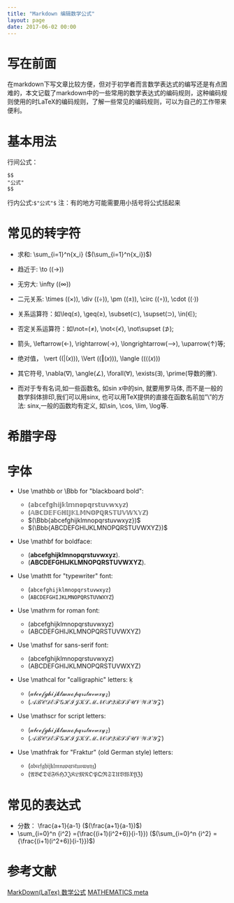 ```yaml
---
title: "Markdown 编辑数学公式"
layout: page
date: 2017-06-02 00:00
---
```


# 写在前面
在markdown下写文章比较方便，但对于初学者而言数学表达式的编写还是有点困难的，本文记载了markdown中的一些常用的数学表达式的编码规则，这种编码规则使用的时LaTeX的编码规则，了解一些常见的编码规则，可以为自己的工作带来便利。


# 基本用法
行间公式：
```
$$
"公式"
$$

```
行内公式:```$"公式"$```  注：有的地方可能需要用小括号将公式括起来

# 常见的转字符

- 求和: \sum_{i=1}^n{x_i}  ($(\sum_{i=1}^n{x_i})$)

- 趋近于: \to  ($(\to)$)

- 无穷大: \infty ($(\infty)$)

- 二元关系: \times ($(\times)$), \div ($(\div)$), \pm ($(\pm)$), \circ ($(\circ)$), \cdot ($(\cdot)$)

- 关系运算符：如\leq(≤), \geq(≥), \subset(⊂), \supset(⊃), \in(∈); 

- 否定关系运算符：如\not=(≠), \not<(≮), \not\supset (⊅); 

- 箭头, \leftarrow(←), \rightarrow(→), \longrightarrow(⟶), \uparrow(↑)等; 

- 绝对值， \vert ($(\vert(x))$), \Vert ($(\Vert(x))$), \langle ($(\langle(x))$)

- 其它符号, \nabla(∇), \angle(∠), \forall(∀), \exists(∃), \prime(导数的撇′). 

- 而对于专有名词,如一些函数名, 如sin x中的sin, 就要用罗马体, 而不是一般的数学斜体排印,我们可以用sinx, 也可以用TeX提供的直接在函数名前加”\”的方法: sinx,一般的函数均有定义, 如\sin, \cos, \lim, \log等.

# 希腊字母

# 字体
- Use \mathbb or \Bbb for "blackboard bold": 

    - $(\mathbb{abcefghijklmnopqrstuvwxyz})$
    - $(\mathbb{ABCDEFGHIJKLMNOPQRSTUVWXYZ})$
    - $(\Bbb{abcefghijklmnopqrstuvwxyz})$
    - $(\Bbb{ABCDEFGHIJKLMNOPQRSTUVWXYZ})$

- Use \mathbf for boldface:
    - $(\mathbf{abcefghijklmnopqrstuvwxyz})$.
    - $(\mathbf{ABCDEFGHIJKLMNOPQRSTUVWXYZ})$.

- Use \mathtt for "typewriter" font: 
    - $(\mathtt{abcefghijklmnopqrstuvwxyz})$
    - $(\mathtt{ABCDEFGHIJKLMNOPQRSTUVWXYZ})$

- Use \mathrm for roman font: 
    - $(\mathrm{abcefghijklmnopqrstuvwxyz})$
    - $(\mathrm{ABCDEFGHIJKLMNOPQRSTUVWXYZ})$

- Use \mathsf for sans-serif font: 
    - $(\mathsf{abcefghijklmnopqrstuvwxyz})$
    - $(\mathsf{ABCDEFGHIJKLMNOPQRSTUVWXYZ})$

- Use \mathcal for "calligraphic" letters: 
    - $(\mathcal{abcefghijklmnopqrstuvwxyz})$
    - $(\mathcal{ABCDEFGHIJKLMNOPQRSTUVWXYZ})$

- Use \mathscr for script letters: 
    - $(\mathscr{abcefghijklmnopqrstuvwxyz})$
    - $(\mathscr{ABCDEFGHIJKLMNOPQRSTUVWXYZ})$
- Use \mathfrak for "Fraktur" (old German style) letters: 
    - $(\mathfrak{abcefghijklmnopqrstuvwxyz})$
    - $(\mathfrak{ABCDEFGHIJKLMNOPQRSTUVWXYZ})$

# 常见的表达式

- 分数： \frac{a+1}{a-1} ($(\frac{a+1}{a-1})$)
- \sum_{i=0}^n {i^2} ={\frac{(i+1)(i^2+6)}{i-1}}) ($(\sum_{i=0}^n {i^2} ={\frac{(i+1)(i^2+6)}{i-1}})$)


# 参考文献
[MarkDown(LaTex) 数学公式](http://blog.csdn.net/Linear_Luo/article/details/52224996)
[MATHEMATICS meta](https://math.meta.stackexchange.com/questions/5020/mathjax-basic-tutorial-and-quick-reference)